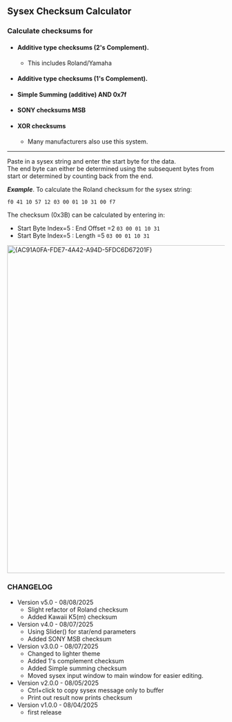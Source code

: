 ## Sysex Checksum Calculator

### Calculate checksums for 

- #### Additive type checksums (2's Complement).
    - This includes Roland/Yamaha
- #### Additive type checksums (1's Complement).
- #### Simple Summing (additive) AND 0x7f
- #### SONY checksums MSB
- #### XOR checksums
    - Many manufacturers also use this system.
----
Paste in a sysex string and enter the start byte for the data.<BR>
The end byte can either be determined using the subsequent bytes from start
or determined by counting back from the end.

***Example***. To calculate the Roland checksum for the sysex string:

````f0 41 10 57 12 03 00 01 10 31 00 f7````

The checksum (0x3B) can be calculated by entering in:

- Start Byte Index=5 : End Offset =2 `03 00 01 10 31`
- Start Byte Index=5 : Length =5 `03 00 01 10 31`

<img width="947" height="760" alt="{AC91A0FA-FDE7-4A42-A94D-5FDC6D67201F}" src="https://github.com/user-attachments/assets/1ba99780-cf25-4a6a-9d5c-41ba5ebcb4a5" />

### CHANGELOG

- Version v5.0 -  08/08/2025
    - Slight refactor of Roland checksum
    - Added Kawaii K5(m) checksum
- Version v4.0 -  08/07/2025
    - Using Slider() for star/end parameters
    - Added SONY MSB checksum
- Version v3.0.0 -  08/07/2025
    - Changed to lighter theme
    - Added 1's complement checksum
    - Added Simple summing checksum
    - Moved sysex input window to main window for easier editing.
- Version v2.0.0 -  08/05/2025
    - Ctrl+click to copy sysex message only to buffer
    - Print out result now prints checksum
- Version v1.0.0 -  08/04/2025
    - first release

